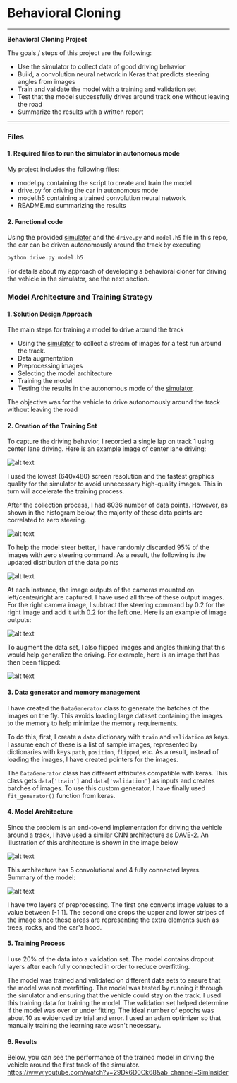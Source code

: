 # **Behavioral Cloning** 

---

**Behavioral Cloning Project**

The goals / steps of this project are the following:
* Use the simulator to collect data of good driving behavior
* Build, a convolution neural network in Keras that predicts steering angles from images
* Train and validate the model with a training and validation set
* Test that the model successfully drives around track one without leaving the road
* Summarize the results with a written report


[//]: # (Image References)

[image1]: ./report/architecture.png
[image2]: ./report/summary.png
[image3]: ./report/center.png
[image4]: ./report/triple.png
[image5]: ./report/flipped.png
[image6]: ./report/histogram1.png
[image7]: ./report/histogram2.png
[vid1]: ./report/video.gif





---
### Files

#### 1. Required files to run the simulator in autonomous mode

My project includes the following files:
* model.py containing the script to create and train the model
* drive.py for driving the car in autonomous mode
* model.h5 containing a trained convolution neural network 
* README.md summarizing the results

#### 2. Functional code
Using the provided [simulator](https://github.com/sbonab/self-driving-car-sim) and the `drive.py` and `model.h5` file in this repo, the car can be driven autonomously around the track by executing 
```sh
python drive.py model.h5
```

For details about my approach of developing a behavioral cloner for driving the vehicle in the simulator, see the next section. 

### Model Architecture and Training Strategy

#### 1. Solution Design Approach

The main steps for training a model to drive around the track 
* Using the [simulator](https://github.com/sbonab/self-driving-car-sim) to collect a stream of images for a test run around the track.
* Data augmentation
* Preprocessing images
* Selecting the model architecture
* Training the model
* Testing the results in the autonomous mode of the [simulator](https://github.com/sbonab/self-driving-car-sim).

The objective was for the vehicle to drive autonomously around the track without leaving the road

#### 2. Creation of the Training Set 

To capture the driving behavior, I recorded a single lap on track 1 using center lane driving. Here is an example image of center lane driving:

![alt text][image3]

I used the lowest (640x480) screen resolution and the fastest graphics quality for the simulator to avoid unnecessary high-quality images. This in turn will accelerate the training process. 

After the collection process, I had 8036 number of data points. However, as shown in the histogram below, the majority of these data points are correlated to zero steering. 

![alt text][image6]

To help the model steer better, I have randomly discarded 95% of the images with zero steering command. As a result, the following is the updated distribution of the data points

![alt text][image7]

At each instance, the image outputs of the cameras mounted on left/center/right are captured. I have used all three of these output images. For the right camera image, I subtract the steering command by 0.2 for the right image and add it with 0.2 for the left one. Here is an example of image outputs:

![alt text][image4]

To augment the data set, I also flipped images and angles thinking that this would help generalize the driving. For example, here is an image that has then been flipped:

![alt text][image5]


#### 3. Data generator and memory management

I have created the `DataGenerator` class to generate the batches of the images on the fly. This avoids loading large dataset containing the images to the memory to help minimize the memory requirements. 

To do this, first, I create a `data` dictionary with `train` and `validation` as keys. I assume each of these is a list of sample images, represented by dictionaries with keys `path`, `position`, `flipped`, etc. As a result, instead of loading the images, I have created pointers for the images. 

The `DataGenerator` class has different attributes compatible with keras. This class gets `data['train']` and `data['validation']` as inputs and creates batches of images. To use this custom generator, I have finally used `fit_generator()` function from keras.

#### 4. Model Architecture

Since the problem is an end-to-end implementation for driving the vehicle around a track, I have used a similar CNN architecture as [DAVE-2](https://developer.nvidia.com/blog/deep-learning-self-driving-cars/). An illustration of this architecture is shown in the image below

![alt text][image1]

This architecture has 5 convolutional and 4 fully connected layers. Summary of the model:

![alt text][image2]

I have two layers of preprocessing. The first one converts image values to a value between [-1 1]. The second one crops the upper and lower stripes of the image since these areas are representing the extra elements such as trees, rocks, and the car's hood.

#### 5. Training Process

I use 20% of the data into a validation set. 
The model contains dropout layers after each fully connected in order to reduce overfitting. 

The model was trained and validated on different data sets to ensure that the model was not overfitting. The model was tested by running it through the simulator and ensuring that the vehicle could stay on the track.
I used this training data for training the model. The validation set helped determine if the model was over or under fitting. The ideal number of epochs was about 10 as evidenced by trial and error. I used an adam optimizer so that manually training the learning rate wasn't necessary.

#### 6. Results
Below, you can see the performance of the trained model in driving the vehicle around the first track of the simulator. 
https://www.youtube.com/watch?v=29Dk6D0Ck68&ab_channel=SimInsider

